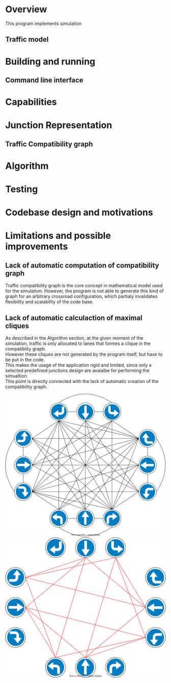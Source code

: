 
# Overview
This program implements simulation 

## Traffic model

# Building and running

## Command line interface

# Capabilities

# Junction Representation

## Traffic Compatibility graph

# Algorithm 

# Testing

# Codebase design and motivations


# Limitations and possible improvements
## Lack of automatic computation of compatibility graph
Traffic compatibility graph is the core concept in mathematical model used for the simulation.
However, the program is not able to generate this kind of graph for an arbitrary crossroad configuration,
which partialy invalidates flexibility and scalability of the code base.


## Lack of automatic calculaction of maximal cliques
As described in the Algorithm section, at the given moment of the simulation,
traffic is only allocated to lanes that formes a clique in the compatiblity graph.  
However these cliques are not generated by the program itself, but have to be put in the code.  
This makes the usage of the application rigid and limited,
since only a selected predefined junctions design are avaialbe for performing the simualtion.  
This point is directly connected with the lack of automatic creation of the compatibility graph.  


![](images/g.svg)
![](images/nng.svg)

